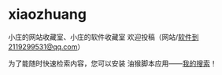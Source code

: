 # xiaozhuang
小庄的网站收藏室、小庄的软件收藏室
欢迎投稿（网站/软件到2119299531@qq.com）

为了能随时快速检索内容，您可以安装 油猴脚本应用——[我的搜索](https://greasyfork.org/zh-CN/scripts/457020-%E6%88%91%E7%9A%84%E6%90%9C%E7%B4%A2)！

